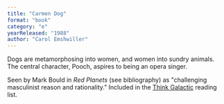 ```yaml
---
title: "Carmen Dog"
format: "book"
category: "e"
yearReleased: "1988"
author: "Carol Emshwiller"
---
```

Dogs are metamorphosing into women, and women into sundry  animals. The central character, Pooch, aspires to being an opera singer.

Seen by Mark Bould in _Red  Planets_ (see bibliography) as "challenging masculinist reason and rationality." Included in the <a href="https://thinkgalactic.org/reading-lists/by-title/">Think Galactic</a>  reading list.

